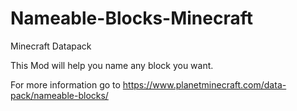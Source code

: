 # Nameable-Blocks-Minecraft
Minecraft Datapack

This Mod will help you name any block you want.

For more information go to https://www.planetminecraft.com/data-pack/nameable-blocks/
